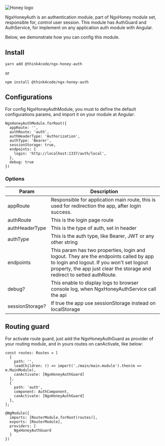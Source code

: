 
![Honey logo](https://salomontiago.github.io/ngx-honey/logo.svg)

NgxHoneyAuth is an authentication module, part of NgxHoney module set, responsible for, control user session. This module has AuthGuard and AuthService, for implement on any application auth module with Angular.

Below, we demonstrate how you can config this module. 

## Install

    yarn add @think4code/ngx-honey-auth

or 

    npm install @think4code/ngx-honey-auth

## Configurations

For config NgxHoneyAuthModule, you must to define the default configurations params, and import it on your module at Angular:
  
    NgxHoneyAuthModule.forRoot({
      appRoute: '',
      authRoute: 'auth',
      authHeaderType: 'Authorization',
      authType: 'Bearer',
      sessionStorage: true,
      endpoints: {
        login: 'http://localhost:1337/auth/local',
      },
      debug: true
    })
    

### Options

| Param | Description |
| -- | -- |
| appRoute | Responsible for application main route, this is used for redirection the app, after login success.
| authRoute | This is the login page route
| authHeaderType | This is the type of auth, set in header
| authType | This is the auth type, like Bearer, JWT or any other string
| endpoints | This param has two properties, login and logout. They are the endpoints called by app to login and logout. If you won't set logout property, the app just clear the storage and redirect to setted authRoute.
| debug? | This enable to display logs to browser console log, when NgxHoneyAuthService call the api
| sessionStorage? | If true the app use sessionStorage instead on localStorage


## Routing guard

For activate route guard, just add the
NgxHoneyAuthGuard as provider of your routing module, and in yours routes on canActivate, like below:

    const routes: Routes = [
      {
        path: '',
        loadChildren: () => import('./main/main.module').then(m => m.MainModule),
        canActivate: [NgxHoneyAuthGuard]
      },
      {
        path: 'auth',
        component: AuthComponent,
        canActivate: [NgxHoneyAuthGuard]
      },
    ];

    @NgModule({
      imports: [RouterModule.forRoot(routes)],
      exports: [RouterModule],
      providers: [
        NgxHoneyAuthGuard
      ]
    })
